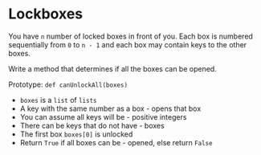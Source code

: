 # Lockboxes


You have `n` number of locked boxes in front of you. Each box is numbered sequentially from `0` to `n - 1` and each box may contain keys to the other boxes.

Write a method that determines if all the boxes can be opened.

Prototype: `def canUnlockAll(boxes)`
- `boxes` is a `list` of `lists`
- A key with the same number as a box - opens that box
- You can assume all keys will be - positive integers
- There can be keys that do not have - boxes
- The first box `boxes[0]` is unlocked
- Return `True` if all boxes can be - opened, else return `False`